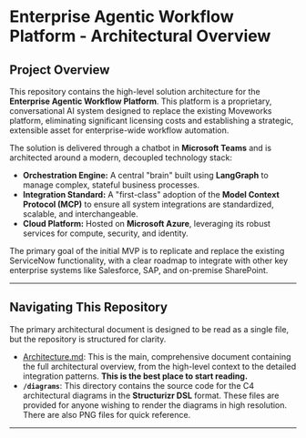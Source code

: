 # Enterprise Agentic Workflow Platform - Architectural Overview

## Project Overview

This repository contains the high-level solution architecture for the **Enterprise Agentic Workflow Platform**. This platform is a proprietary, conversational AI system designed to replace the existing Moveworks platform, eliminating significant licensing costs and establishing a strategic, extensible asset for enterprise-wide workflow automation.

The solution is delivered through a chatbot in **Microsoft Teams** and is architected around a modern, decoupled technology stack:

-   **Orchestration Engine:** A central "brain" built using **LangGraph** to manage complex, stateful business processes.
-   **Integration Standard:** A "first-class" adoption of the **Model Context Protocol (MCP)** to ensure all system integrations are standardized, scalable, and interchangeable.
-   **Cloud Platform:** Hosted on **Microsoft Azure**, leveraging its robust services for compute, security, and identity.

The primary goal of the initial MVP is to replicate and replace the existing ServiceNow functionality, with a clear roadmap to integrate with other key enterprise systems like Salesforce, SAP, and on-premise SharePoint.

---

## Navigating This Repository

The primary architectural document is designed to be read as a single file, but the repository is structured for clarity.

-   [Architecture.md](Architecture.md): This is the main, comprehensive document containing the full architectural overview, from the high-level context to the detailed integration patterns. **This is the best place to start reading.**
-   **`/diagrams`**: This directory contains the source code for the C4 architectural diagrams in the **Structurizr DSL** format. These files are provided for anyone wishing to render the diagrams in high resolution. There are also PNG files for quick reference.

---